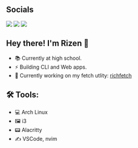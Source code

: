 ## Socials

<img src="{https://img.shields.io/badge/psatvik54-6D4AFF?style=for-the-badge&logo=protonmail&logoColor=white}" />
<img src="{https://img.shields.io/badge/rizen07-5865F2?style=for-the-badge&logo=discord&logoColor=white}" />
<img src="{https://img.shields.io/badge/Light%20Weeny-FF4500?style=for-the-badge&logo=reddit&logoColor=white}" />

## Hey there! I'm Rizen 👋
- 📚 Currently at high school.
- ⚡ Building CLI and Web apps.
- 🔋 Currently working on my fetch utlity: [richfetch](https://github.com/Rizen54/richfetch)

## 🛠️ Tools:
- 💻 Arch Linux
- 🖼️ i3
- 📟 Alacritty
- ✍️ VSCode, nvim
